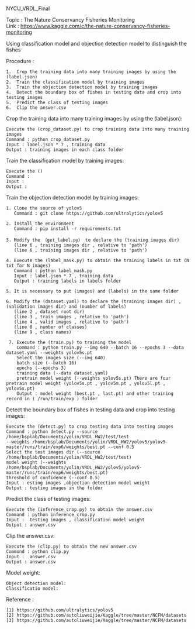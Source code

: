 NYCU_VRDL_Final  
  
Topic : The Nature Conservancy Fisheries Monitoring  
Link : https://www.kaggle.com/c/the-nature-conservancy-fisheries-monitoring   
  
Using classification model and objection detection model to distinguish the fishes  
  
Procedure :     

    1.  Crop the training data into many training images by using the (label.json)  
    2.  Train the classification model by training images  
    3.  Train the objection detection model by training images  
    4.  Detect the boundary box of fishes in testing data and crop into testing images  
    5.  Predict the class of testing images  
    6.  Clip the answer.csv  

 Crop the training data into many training images by using the (label.json):  

    Execute the (crop_dataset.py) to crop training data into many training images  
    Command : python crop_dataset.py  
    Input : label.json * 7 , training data
    Output : training images in each class folder  
   
 Train the classification model by training images:  
   
    Execute the () 
    Command :  
    Input : 
    Output :  
   
 Train the objection detection model by training images:  
     
    1. Clone the source of yolov5  
       Command : git clone https://github.com/ultralytics/yolov5  

    2. Install the environment  
       Command : pip install -r requirements.txt  

    3. Modify the （get_label.py） to declare the (training images dir)  
       (line 6 , training images dir , relative to 'path')  
       (line 6 , training images dir , relative to 'path')  

    4. Execute the (label_mask.py) to obtain the training labels in txt (N txt for N images)  
       Command : python label_mask.py  
       Input : label.json * 7 , training data
       Output : training labels in labels folder  

    5. It is necessary to put (images) and (labels) in the same folder  

    6. Modify the (dataset.yaml) to declare the (training images dir) , (validation images dir) and (number of labels)
       (line 2 , dataset root dir)  
       (line 3 , train images , relative to 'path')  
       (line 4 , valid images , relative to 'path')  
       (line 8 , number of classes)  
       (line 9 , class names)  

     7. Execute the (train.py) to training the model
        Command : python train.py --img 640 --batch 16 --epochs 3 --data dataset.yaml --weights yolov5s.pt  
        Select the images size (--img 640)  
        batch size (--batch 16)  
        epochs (--epochs 3)  
        training data (--data dataset.yaml)  
        pretrain model weight (--weights yolov5s.pt) There are four pretrain model weight (yolov5s.pt , yolov5m.pt , yolov5l.pt , yolov5x.pt)  
        Output : model weight (best.pt , last.pt) and other training record in ( /run/train/exp ) folder  
            
Detect the boundary box of fishes in testing data and crop into testing images:  

    Execute the (detect.py) to crop testing data into testing images  
    Command : python detect.py --source /home/bsplab/Documents/yolin/VRDL_HW2/test/test  
    --weights /home/bsplab/Documents/yolin/VRDL_HW2/yolov5/yolov5-master/runs/train/exp6/weights/best.pt --conf 0.5  
    Select the test images dir (--source /home/bsplab/Documents/yolin/VRDL_HW2/test/test)  
    model weight (--weights /home/bsplab/Documents/yolin/VRDL_HW2/yolov5/yolov5-master/runs/train/exp6/weights/best.pt)  
    threshold of confidence (--conf 0.5)  
    Input : esting images ,objection detection model weight
    Output : testing images in the folder  
          
Predict the class of testing images:
  
    Execute the (inference_crop.py) to obtain the answer.csv
    Command : python inference_crop.py  
    Input :  testing images , classification model weight  
    Output : answer.csv  
      
 Clip the answer.csv:  
      
    Execute the (clip.py) to obtain the new answer.csv  
    Commond : python clip.py 
    Input :  answer.csv  
    Output : answer.csv  
    
Model weight:  
  
    Object detection model:  
    Classificatio model:  

Reference : 
    
    [1] https://github.com/ultralytics/yolov5  
    [2] https://github.com/autoliuweijie/Kaggle/tree/master/NCFM/datasets  
    [3] https://github.com/autoliuweijie/Kaggle/tree/master/NCFM/datasets  
